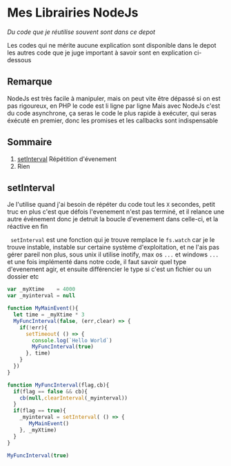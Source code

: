 # Mes Librairies NodeJs

*Du code que je réutilise souvent sont dans ce depot*

Les codes qui ne mérite aucune explication sont disponible dans le depot
les autres code que je juge important à savoir sont en explication ci-dessous

## Remarque

NodeJs est très facile à manipuler, mais on peut vite être dépassé si on est pas rigoureux, en PHP le code est li ligne par ligne
Mais avec NodeJs c'est du code asynchrone, ça seras le code le plus rapide à exécuter, qui seras éxécuté en premier, donc les promises et les callbacks sont indispensable

## Sommaire

   1. [setInterval](#setInterval) Répétition d'évenement
   1. [](#) Rien
   
## setInterval
   Je l'utilise quand j'ai besoin de répéter du code tout les `X` secondes,
   petit truc en plus c'est que défois l'evenement n'est pas terminé, et il relance une autre événement
   donc je detruit la boucle d'evenement dans celle-ci, et la réactive en fin
   
   `setInterval` est une fonction qui je trouve remplace le `fs.watch` car je le trouve instable, instable sur certaine système d'exploitation, et ne l'ais pas gérer pareil non plus, sous unix il utilise inotify, max os `...` et windows `...` et une fois implémenté dans notre code, il faut savoir quel type d'evenement agir, et ensuite différencier le type si c'est un fichier ou un dossier etc
   
```javascript
var _myXtime    = 4000
var _myinterval = null

function MyMainEvent(){
  let time = _myXtime * 3
  MyFuncInterval(false, (err,clear) => {
    if(!err){
      setTimeout( () => {
        console.log(`Hello World`)
        MyFuncInterval(true)
      }, time)
    }
  })
}

function MyFuncInterval(flag,cb){
  if(flag == false && cb){
    cb(null,clearInterval(_myinterval))
  }
  if(flag == true){
    _myinterval = setInterval( () => {
       MyMainEvent()
    }, _myXtime)
  }
}

MyFuncInterval(true)
```
